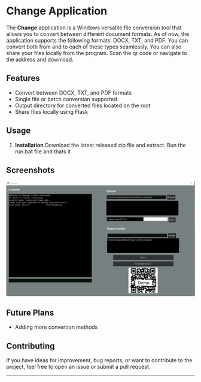 # Change Application

The **Change** application is a Windows versatile file conversion tool that allows you to convert between different document formats. As of now, the application supports the following formats: DOCX, TXT, and PDF. You can convert both from and to each of these types seamlessly. You can also share your files locally from the program. Scan the qr code or navigate to the address and download.

## Features

- Convert between DOCX, TXT, and PDF formats
- Single file or batch conversion supported
- Output directory for converted files located on the root
- Share files locally using Flask

## Usage

1. **Installation**
  Download the latest released zip file and extract. Run the run.bat file and thats it

## Screenshots
  ![Model](https://github.com/Axel-Negron/Change/blob/main/icon/Demo.png)
## Future Plans
- Adding more convertion methods

## Contributing

If you have ideas for improvement, bug reports, or want to contribute to the project, feel free to open an issue or submit a pull request.

---

